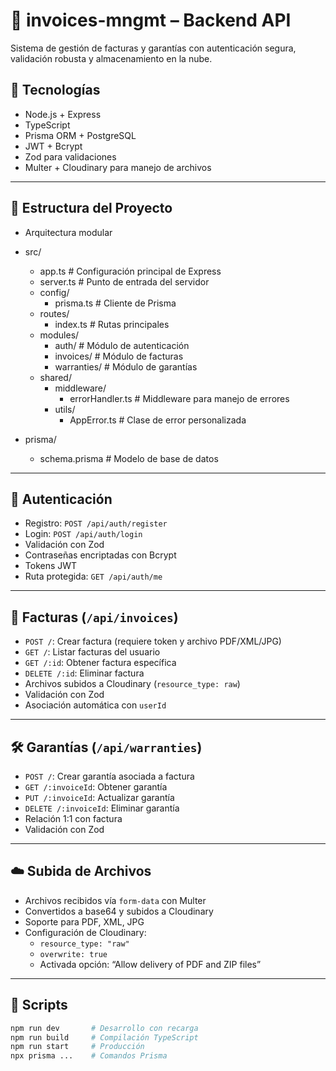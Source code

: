 # 🧾 invoices-mngmt – Backend API

Sistema de gestión de facturas y garantías con autenticación segura, validación robusta y almacenamiento en la nube.

## 🚀 Tecnologías

- Node.js + Express
- TypeScript
- Prisma ORM + PostgreSQL
- JWT + Bcrypt
- Zod para validaciones
- Multer + Cloudinary para manejo de archivos

---

## 📁 Estructura del Proyecto

- Arquitectura modular

- src/
  - app.ts                # Configuración principal de Express
  - server.ts             # Punto de entrada del servidor
  - config/
    - prisma.ts           # Cliente de Prisma
  - routes/
    - index.ts            # Rutas principales
  - modules/
    - auth/               # Módulo de autenticación
    - invoices/           # Módulo de facturas
    - warranties/         # Módulo de garantías
  - shared/
    - middleware/
      - errorHandler.ts   # Middleware para manejo de errores
    - utils/
      - AppError.ts       # Clase de error personalizada

- prisma/
  - schema.prisma         # Modelo de base de datos

---

## 🔐 Autenticación

- Registro: `POST /api/auth/register`
- Login: `POST /api/auth/login`
- Validación con Zod
- Contraseñas encriptadas con Bcrypt
- Tokens JWT
- Ruta protegida: `GET /api/auth/me`

---

## 🧾 Facturas (`/api/invoices`)

- `POST /`: Crear factura (requiere token y archivo PDF/XML/JPG)
- `GET /`: Listar facturas del usuario
- `GET /:id`: Obtener factura específica
- `DELETE /:id`: Eliminar factura
- Archivos subidos a Cloudinary (`resource_type: raw`)
- Validación con Zod
- Asociación automática con `userId`

---

## 🛠️ Garantías (`/api/warranties`)

- `POST /`: Crear garantía asociada a factura
- `GET /:invoiceId`: Obtener garantía
- `PUT /:invoiceId`: Actualizar garantía
- `DELETE /:invoiceId`: Eliminar garantía
- Relación 1:1 con factura
- Validación con Zod

---

## ☁️ Subida de Archivos

- Archivos recibidos vía `form-data` con Multer
- Convertidos a base64 y subidos a Cloudinary
- Soporte para PDF, XML, JPG
- Configuración de Cloudinary:
  - `resource_type: "raw"`
  - `overwrite: true`
  - Activada opción: “Allow delivery of PDF and ZIP files”

---

## 🧪 Scripts

```bash
npm run dev       # Desarrollo con recarga
npm run build     # Compilación TypeScript
npm run start     # Producción
npx prisma ...    # Comandos Prisma
